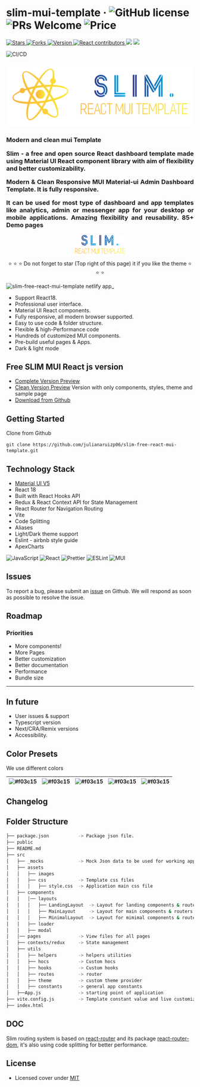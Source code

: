 # slim-mui-template &middot; ![GitHub license](https://img.shields.io/badge/license-MIT-blue.svg) ![PRs Welcome](https://img.shields.io/badge/PRs-welcome-brightgreen.svg) ![Price](https://img.shields.io/badge/price-FREE-0098f7.svg)

<a href="https://github.com/julianaruizp06/slim-free-react-mui-template/stargazers">
  <img alt="Stars" src="https://img.shields.io/github/stars/julianaruizp06/slim-free-react-mui-template?style=social">
<a href="https://github.com/julianaruizp06/slim-free-react-mui-template/forks">
  <img alt="Forks" src="https://img.shields.io/github/forks/julianaruizp06/slim-free-react-mui-template?style=social">
</a>
<a href="https://github.com/julianaruizp06/slim-free-react-mui-template/releases">
  <img alt="Version" src="https://img.shields.io/github/package-json/v/julianaruizp06/slim-free-react-mui-template?filename=complete-template%2Fpackage.json">
</a>
<a href="https://github.com/julianaruizp06/slim-free-react-mui-template/graphs/contributors">
  <img alt="React contributors" src="https://img.shields.io/github/contributors/julianaruizp06/slim-free-react-mui-template">
</a>
<a href="https://github.com/julianaruizp06/slim-free-react-mui-template/releases"><img src="https://img.shields.io/github/release/julianaruizp06/slim-free-react-mui-template"></a>
<a href="https://github.com/julianaruizp06/slim-free-react-mui-template/issues"><img src="https://img.shields.io/badge/contributions-welcome-brightgreen.svg?style=flat"></a>

![CI/CD](https://github.com/julianaruizp06/slim-free-react-mui-template/actions/workflows/pipeline.yml/badge.svg)

<div align="center">
<img src="complete-template//src/assets/images/logo/png/Color_logo_nobg.png" />  
</div>
<h3 align="justify">Modern and clean mui Template

Slim - a free and open source React dashboard template made using Material UI React component library with aim of flexibility and better customizability.

Modern & Clean Responsive MUI Material-ui Admin Dashboard Template. It is fully responsive.

It can be used for most type of dashboard and app templates like analytics, admin or messenger app for your desktop or mobile applications. Amazing flexibility and reusability. **85+** Demo pages </h3>

<div align="center">
<img src="complete-template/src/assets/images/logo/png/Color_logotext_nobg.png"  height="50px"/>  

⭐ ⭐ ⭐ Do not forget to star (Top right of this page) it if you like the theme ⭐ ⭐ ⭐
</div>

![slim-free-react-mui-template netlify app_](https://github.com/julianaruizp06/slim-free-react-mui-template/assets/35477201/89d5c71f-b25d-4627-83d2-580ff845927d)

-   Support React18.
-   Professional user interface.
-   Material UI React components.
-   Fully responsive, all modern browser supported.
-   Easy to use code & folder structure.
-   Flexible & high-Performance code
-   Hundreds of customized MUI components.
-   Pre-build useful pages & Apps.
-   Dark & light mode

## Free SLIM MUI React js version

-   [Complete Version Preview](https://slim-free-react-mui-template.netlify.app/)
-   [Clean Version Preview](https://slim-free-react-mui-clean-template.netlify.app/)
Version with only components, styles, theme and sample page
-   [Download from Github](https://github.com/julianaruizp06/slim-free-react-mui-template/releases)

## Getting Started

Clone from Github

```
git clone https://github.com/julianaruizp06/slim-free-react-mui-template.git
```

## Technology Stack

-   [Material UI V5](https://mui.com/)
-   React 18
-   Built with React Hooks API
-   Redux & React Context API for State Management
-   React Router for Navigation Routing
-   Vite
-   Code Splitting
-   Aliases
-   Light/Dark theme support
-   Eslint - airbnb style guide
-   ApexCharts

![JavaScript](https://img.shields.io/badge/JavaScript-%23323330.svg?style=for-the-badge&logo=Javascript&logoColor=%23F7DF1E)
![React](https://img.shields.io/badge/React-149eca?style=for-the-badge&logo=react&logoColor=fff)
![Prettier](https://img.shields.io/badge/Prettier-crimson?style=for-the-badge&logo=Prettier&logoColor=fff)
![ESLint](https://img.shields.io/badge/ESLint-000?style=for-the-badge&logo=ESLint&logoColor=fff)
![MUI](https://img.shields.io/badge/Material%20UI-007FFF?style=for-the-badge&logo=mui&logoColor=white)

## Issues

To report a bug, please submit an [issue](https://github.com/julianaruizp06/slim-free-react-mui-template/issues) on Github. We will respond as soon as possible to resolve the issue.

## Roadmap
### Priorities
- More components!
- More Pages
- Better customization
- Better documentation
- Performance
- Bundle size
---
## In future
- User issues & support
- Typescript version
- Next/CRA/Remix versions
- Accessibility.


## Color Presets

We use different colors

| ![#f03c15](https://placehold.it/40/1560BD/1560BD?text=.) | ![#f03c15](https://placehold.it/40/FEC604/FEC604?text=.) | ![#f03c15](https://placehold.it/40/E219D7/E219D7?text=.) | ![#f03c15](https://placehold.it/40/17A3F1/17A3F1?text=.) | ![#f03c15](https://placehold.it/40/F0F2F7/F0F2F7?text=.) |
| -------------------------------------------------------- | -------------------------------------------------------- | -------------------------------------------------------- | -------------------------------------------------------- | -------------------------------------------------------- |

## Changelog

<!-- https://ascii-tree-generator.com/ -->

## Folder Structure

```bash
├── package.json           -> Package json file.
├── public
├── README.md
├── src
│   ├── _mocks             -> Mock Json data to be used for working apps
│   ├── assets
│   │   ├── images
│   │   ├── css            -> Template css files
│   │   │   ├── style.css  -> Application main css file
│   ├── components
│   │   │── layouts
│   │   │   ├── LandingLayout  -> Layout for landing components & routers
│   │   │   ├── MainLayout     -> Layout for main components & routers
│   │   │   ├── MinimalLayout  -> Layout for mimimal components & routers
│   │   ├── loader
│   │   ├── modal
│   │── pages              -> View files for all pages
│   ├── contexts/redux     -> State management
│   ├── utils
│   │   ├── helpers        -> helpers utilities
│   │   ├── hocs           -> Custom hocs
│   │   ├── hooks          -> Custom hooks
│   │   ├── routes         -> router
│   │   ├── theme          -> custom theme provider
│   │   ├── constants      -> general app constants
│   ├──App.js              -> starting point of application
├── vite.config.js         -> Template constant value and live customization
├── index.html
```

## DOC

Slim routing system is based on [react-router](https://reacttraining.com/react-router) and its package [react-router-dom](https://reactrouter.com/en/main), it's also using code splitting for better performance.

## License

-   Licensed cover under [MIT](https://github.com/codedthemes/datta-able-bootstrap-dashboard/blob/master/LICENSE)
